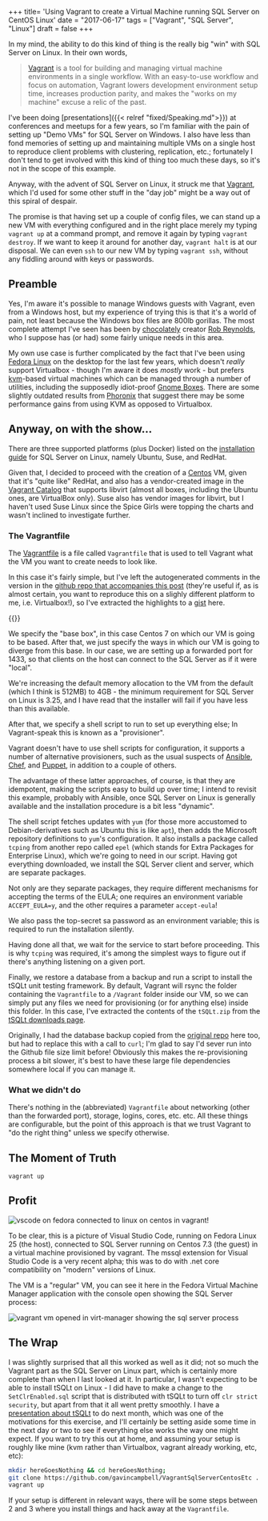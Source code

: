 +++
title=  'Using Vagrant to create a Virtual Machine running SQL Server on CentOS Linux'
date =  "2017-06-17"
tags = ["Vagrant", "SQL Server", "Linux"]
draft = false
+++

In my mind, the ability to do this kind of thing is the really big "win" with SQL Server on Linux. In their own words, 

>[Vagrant](https://www.vagrantup.com/) is a tool for building and managing virtual machine environments in a single workflow. With an easy-to-use workflow and focus on automation, Vagrant lowers development environment setup time, increases production parity, and makes the "works on my machine" excuse a relic of the past.

I've been doing [presentations]({{< relref "fixed/Speaking.md">}}) at conferences and meetups for a few years, so I'm familiar with the pain of setting up "Demo VMs" for SQL Server on Windows. I also have less than fond memories of setting up and maintaining multiple VMs on a single host to reproduce client problems with clustering, replication, etc.; fortunately I don't tend to get involved with this kind of thing too much these days, so it's not in the scope of this example.

Anyway, with the advent of SQL Server on Linux, it struck me that [Vagrant](https://www.vagrantup.com/), which I'd used for some other stuff in the "day job" might be a way out of this spiral of despair.  

The promise is that having set up a couple of config files, we can stand up a new VM with everything configured and in the right place merely my typing `vagrant up` at a command prompt, and remove it again by typing `vagrant destroy`. If we want to keep it around for another day, `vagrant halt` is at our disposal. We can even `ssh` to our new VM by typing `vagrant ssh`, without any fiddling around with keys or passwords.

## Preamble
Yes, I'm aware it's possible to manage Windows guests with Vagrant, even from a Windows host, but my experience of trying this is that it's a world of pain, not least because the Windows box files are 800lb gorillas. The most complete attempt I've seen has been by [chocolately](https://chocolatey.org/) creator [Rob Reynolds](https://github.com/ferventcoder/vagrant-windows-puppet), who I suppose has (or had) some fairly unique needs in this area.

My own use case is further complicated by the fact that I've been using [Fedora Linux](https://getfedora.org/) on the desktop for the last few years, which doesn't _really_ support Virtualbox - though I'm aware it does _mostly_ work - but prefers [kvm](https://www.linux-kvm.org)-based virtual machines which can be managed through a number of utilities, including the supposedly idiot-proof [Gnome Boxes](https://wiki.gnome.org/Apps/Boxes). There are some slightly outdated results from [Phoronix](http://www.phoronix.com/scan.php?page=article&item=ubuntu-1510-virt) that suggest there may be some performance gains from using KVM as opposed to Virtualbox.

## Anyway, on with the show...

There are three supported platforms (plus Docker) listed on the [installation guide](https://docs.microsoft.com/en-us/sql/linux/sql-server-linux-setup) for SQL Server on Linux, namely Ubuntu, Suse, and RedHat. 

Given that, I decided to proceed with the creation of a [Centos](https://www.centos.org/) VM, given that it's "quite like" RedHat, and also has a vendor-created image in the [Vagrant Catalog](https://atlas.hashicorp.com/centos/boxes/7) that supports libvirt (almost all boxes, including the Ubuntu ones, are VirtualBox only). Suse also has vendor images for libvirt, but I haven't used Suse Linux since the Spice Girls were topping the charts and wasn't inclined to investigate further.

### The Vagrantfile

The [Vagrantfile](https://www.vagrantup.com/docs/vagrantfile/) is a file called `Vagrantfile` that is used to tell Vagrant what the VM you want to create needs to look like.

In this case it's fairly simple, but I've left the autogenerated comments in the version in the [github repo that accompanies this post](https://github.com/gavincampbell/VagrantSqlServerCentosEtc) (they're useful if, as is almost certain, you want to reproduce this on a slighly different platform to me, i.e. Virtualbox!), so I've extracted the highlights to a [gist](https://gist.github.com/gavincampbell/a9b920ff7b1c7f3547aeeca46e186050) here.

{{<gist gavincampbell a9b920ff7b1c7f3547aeeca46e186050>}}

We specify the "base box", in this case Centos 7 on which our VM is going to be based. After that, we just specify the ways in which our VM is going to diverge from this base. In our case, we are setting up a forwarded port for 1433, so that clients on the host can connect to the SQL Server as if it were "local". 

We're increasing the default memory allocation to the VM from the default (which I think is 512MB) to 4GB - the minimum requirement for SQL Server on Linux is 3.25, and I have read that the installer will fail if you have less than this available.

After that, we specify a shell script to run to set up everything else; In Vagrant-speak this is known as a "provisioner". 

Vagrant doesn't have to use shell scripts for configuration, it supports a number of alternative provisioners, such as the usual suspects of [Ansible](https://www.ansible.com/), [Chef](https://www.chef.io/chef/), and [Puppet](https://puppet.com/), in addition to a couple of others. 

The advantage of these latter approaches, of course, is that they are idempotent, making the scripts easy to build up over time; I intend to revisit this example, probably with Ansible, once SQL Server on Linux is generally available and the installation procedure is a bit less "dynamic". 

The shell script fetches updates with `yum` (for those more accustomed to Debian-derivatives such as Ubuntu this is like `apt`), then adds the Microsoft repository definitions to `yum`'s configuration. It also installs a package called `tcping` from another repo called `epel` (which stands for Extra Packages for Enterprise Linux), which we're going to need in our script. Having got everything downloaded, we install the SQL Server client and server, which are separate packages. 

Not only are they separate packages, they require different mechanisms for accepting the terms of the EULA; one requires an environment variable `ACCEPT_EULA=y`, and the other requires a parameter `accept-eula`!

We also pass the top-secret sa password as an environment variable; this is required to run the installation silently.

Having done all that, we wait for the service to start before proceeding. This is why `tcping` was required, it's among the simplest ways to figure out if there's anything listening on a given port.

Finally, we restore a database from a backup and run a script to install the tSQLt unit testing framework. By default, Vagrant will rsync the folder containing the `Vagrantfile` to a `/Vagrant` folder inside our VM, so we can simply put any files we need for provisioning (or for anything else) inside this folder. In this case, I've extracted the contents of the `tSQLt.zip` from the [tSQLt downloads page](http://tsqlt.org/downloads/). 

Originally, I had the database backup copied from the [original repo](https://github.com/microsoft/sql-server-samples) here too, but had to replace this with a call to `curl`; I'm glad to say I'd sever run into the Github file size limit before! Obviously this makes the re-provisioning process a bit slower, it's best to have these large file dependencies somewhere local if you can manage it.

### What we didn't do

There's nothing in the (abbreviated) `Vagrantfile` about networking (other than the forwarded port), storage, logins, cores, etc. etc. All these things are configurable, but the point of this approach is that we trust Vagrant to "do the right thing" unless we specify otherwise. 

## The Moment of Truth

`vagrant up`

## Profit

![vscode on fedora connected to linux on centos in vagrant!](https://s3-eu-west-1.amazonaws.com/aksidjenakfjg/sql-linux-vagrant/vscode.png)

To be clear, this is a picture of Visual Studio Code, running on Fedora Linux 25 (the host), connected to SQL Server running on Centos 7.3 (the guest) in a virtual machine provisioned by vagrant. The mssql extension for Visual Studio Code is a very recent alpha; this was to do with .net core compatibility on "modern" versions of Linux.

The VM is a "regular" VM, you can see it here in the Fedora Virtual Machine Manager application with the console open showing the SQL Server process:

![vagrant vm opened in virt-manager showing the sql server process](https://s3-eu-west-1.amazonaws.com/aksidjenakfjg/sql-linux-vagrant/vmm.png)

## The Wrap

I was slightly surprised that all this worked as well as it did; not so much the Vagrant part as the SQL Server on Linux part, which is certainly more complete than when I last looked at it. In particular, I wasn't expecting to be able to install tSQLt on Linux - I did have to make a change to the `SetClrEnabled.sql` script that is distributed with tSQLt to turn off `clr strict security`, but apart from that it all went pretty smoothly. I have a [presentation about tSQLt](http://www.sqlsaturday.com/645/Sessions/Details.aspx?sid=63722) to do next month, which was one of the motivations for this exercise, and I'll certainly be setting aside some time in the next day or two to see if everything else works the way one might expect. If you want to try this out at home, and assuming your setup is roughly like mine (kvm rather than Virtualbox, vagrant already working, etc, etc):

``` bash
mkdir hereGoesNothing && cd hereGoesNothing;
git clone https://github.com/gavincampbell/VagrantSqlServerCentosEtc .
vagrant up
```

If your setup is different in relevant ways, there will be some steps between 2 and 3 where you install things and hack away at the `Vagrantfile`.

